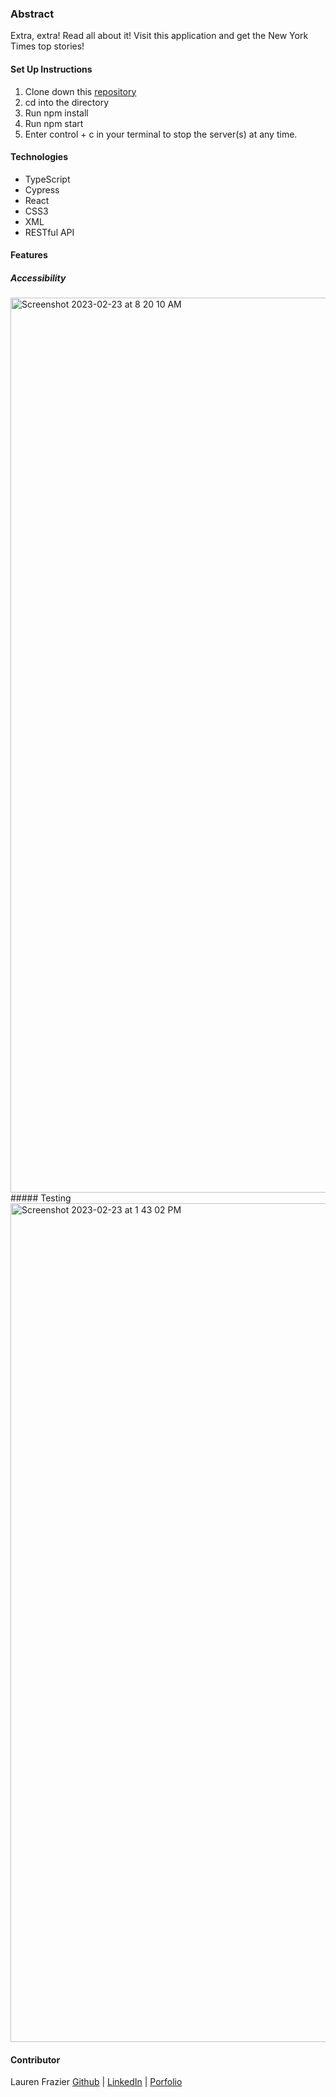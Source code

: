 ### Abstract
Extra, extra! Read all about it! Visit this application and get the New York Times top stories! 

#### Set Up Instructions
1. Clone down this [repository](https://github.com/FrazierLE/ny-take-home) 
1. cd into the directory
1. Run npm install
1. Run npm start
1. Enter control + c in your terminal to stop the server(s) at any time.

#### Technologies
* TypeScript
* Cypress
* React
* CSS3
* XML
* RESTful API

#### Features
##### Accessibility
<img width="1432" alt="Screenshot 2023-02-23 at 8 20 10 AM" src="https://user-images.githubusercontent.com/108101979/221198229-cc6a646a-5868-4704-b0cb-e8fc16a93c41.png">
##### Testing
<img width="1342" alt="Screenshot 2023-02-23 at 1 43 02 PM" src="https://user-images.githubusercontent.com/108101979/221198524-1da52a0f-e3e9-403e-bbee-4ce3fc84bd82.png">


#### Contributor
Lauren Frazier [Github](https://github.com/FrazierLE) | [LinkedIn](https://www.linkedin.com/in/lauren-frazier-745053188/) | [Porfolio](https://portfolio-frazierle.vercel.app/)
